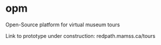 # opm
Open-Source platform for virtual museum tours

Link to prototype under construction: redpath.mamss.ca/tours
